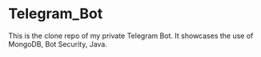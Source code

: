# Telegram_Bot
This is the clone repo of my private Telegram Bot. It showcases the use of MongoDB, Bot Security, Java.
